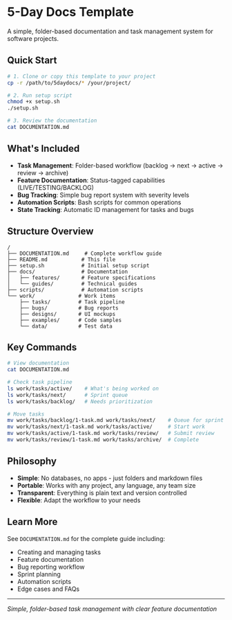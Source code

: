# 5-Day Docs Template

A simple, folder-based documentation and task management system for software projects.

## Quick Start

```bash
# 1. Clone or copy this template to your project
cp -r /path/to/5daydocs/* /your/project/

# 2. Run setup script
chmod +x setup.sh
./setup.sh

# 3. Review the documentation
cat DOCUMENTATION.md
```

## What's Included

- **Task Management**: Folder-based workflow (backlog → next → active → review → archive)
- **Feature Documentation**: Status-tagged capabilities (LIVE/TESTING/BACKLOG)
- **Bug Tracking**: Simple bug report system with severity levels
- **Automation Scripts**: Bash scripts for common operations
- **State Tracking**: Automatic ID management for tasks and bugs

## Structure Overview

```
/
├── DOCUMENTATION.md     # Complete workflow guide
├── README.md           # This file
├── setup.sh            # Initial setup script
├── docs/               # Documentation
│   ├── features/       # Feature specifications
│   └── guides/         # Technical guides
├── scripts/            # Automation scripts
└── work/              # Work items
    ├── tasks/         # Task pipeline
    ├── bugs/          # Bug reports
    ├── designs/       # UI mockups
    ├── examples/      # Code samples
    └── data/          # Test data
```

## Key Commands

```bash
# View documentation
cat DOCUMENTATION.md

# Check task pipeline
ls work/tasks/active/    # What's being worked on
ls work/tasks/next/      # Sprint queue
ls work/tasks/backlog/   # Needs prioritization

# Move tasks
mv work/tasks/backlog/1-task.md work/tasks/next/    # Queue for sprint
mv work/tasks/next/1-task.md work/tasks/active/     # Start work
mv work/tasks/active/1-task.md work/tasks/review/   # Submit review
mv work/tasks/review/1-task.md work/tasks/archive/  # Complete
```

## Philosophy

- **Simple**: No databases, no apps - just folders and markdown files
- **Portable**: Works with any project, any language, any team size
- **Transparent**: Everything is plain text and version controlled
- **Flexible**: Adapt the workflow to your needs

## Learn More

See `DOCUMENTATION.md` for the complete guide including:
- Creating and managing tasks
- Feature documentation
- Bug reporting workflow
- Sprint planning
- Automation scripts
- Edge cases and FAQs

---
*Simple, folder-based task management with clear feature documentation*
